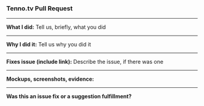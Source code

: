 ### Tenno.tv Pull Request

---

**What I did:**
Tell us, briefly, what you did

---
**Why I did it:**
Tell us why you did it

---
**Fixes issue (include link):**
Describe the issue, if there was one

---
**Mockups, screenshots, evidence:**


---

**Was this an issue fix or a suggestion fulfillment?**